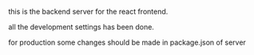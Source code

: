 this is the backend server for the react frontend.

all the development settings has been done.

for production some changes should be made in package.json of server
